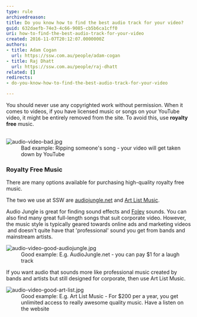```yaml
---
type: rule
archivedreason: 
title: Do you know how to find the best audio track for your video?
guid: 632daefb-74e3-4c66-9085-cb5b6ca1cff0
uri: how-to-find-the-best-audio-track-for-your-video
created: 2016-11-07T20:12:07.0000000Z
authors:
- title: Adam Cogan
  url: https://ssw.com.au/people/adam-cogan
- title: Raj Dhatt
  url: https://ssw.com.au/people/raj-dhatt
related: []
redirects:
- do-you-know-how-to-find-the-best-audio-track-for-your-video

---
```



​​​​You should never use any&#160;copyrighted work&#160;without permission. When it comes to videos,&#160;if you have licensed music or songs&#160;on your YouTube video, it might be entirely&#160;removed from the site. To avoid this, use <b>royalty free</b> music.​
<br><excerpt class='endintro'></excerpt><br>
<dl class="badImage"><dt> <img src="/PublishingImages/audio-video-bad.jpg" alt="audio-video-bad.jpg" /> </dt><dd>Bad example&#58; Ripping someone's song - your video will get taken down by YouTube<br></dd></dl><h3 class="ssw15-rteElement-H3">Royalty Free Music <br></h3><p>There are many options available for purchasing high-quality royalty free music. <br></p><p>The two we use at SSW are <a href="https&#58;//audiojungle.net/" target="_blank">audiojungle.net</a> and <a href="https&#58;//artlist.io/" target="_blank">Art List Music</a>.</p><p>Audio Jungle is great for finding sound effects and <a href="https&#58;//en.wikipedia.org/wiki/Foley_%28filmmaking%29" target="_blank">Foley</a> sounds. You can also find many great full-length songs that suit corporate video. However, the music style is typically geared towards online ads and marketing videos &#160;and doesn't quite have that 'professional' sound you get from bands and mainstream artists. <br></p><dl class="goodImage"><dt> <img src="/PublishingImages/audio-video-good-audiojungle.jpg" alt="audio-video-good-audiojungle.jpg" /> </dt><dd> Good example&#58; E.g. AudioJungle.net - you can pay $1 for a laugh track <br></dd></dl><p>If you want audio that sounds more like professional music created by bands and artists&#160;but still designed for corporate, then use Art List Music.</p><dl class="goodImage"><dt> <img src="/PublishingImages/audio-video-good-art-list.jpg" alt="audio-video-good-art-list.jpg" /> </dt><dd>Good example&#58; E.g. Art List Music -&#160;For $200 per a year, you get unlimited access to really awesome quality music. Have a listen on the website</dd></dl> <br>


